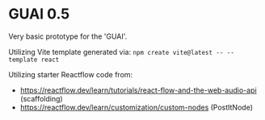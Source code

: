 # GUAI 0.5

Very basic prototype for the 'GUAI'.

Utilizing Vite template generated via: ``npm create vite@latest -- --template react``

Utilizing starter Reactflow code from: 
- https://reactflow.dev/learn/tutorials/react-flow-and-the-web-audio-api (scaffolding)
- https://reactflow.dev/learn/customization/custom-nodes (PostItNode)

